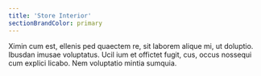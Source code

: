 ```yaml
---
title: 'Store Interior'
sectionBrandColor: primary
---
```


Ximin cum est, ellenis ped quaectem re, sit laborem alique mi, ut doluptio. Ibusdan imusae voluptatus.
Ucil ium et offictet fugit, cus, occus nossequi cum explici licabo. Nem voluptatio mintia sumquia.